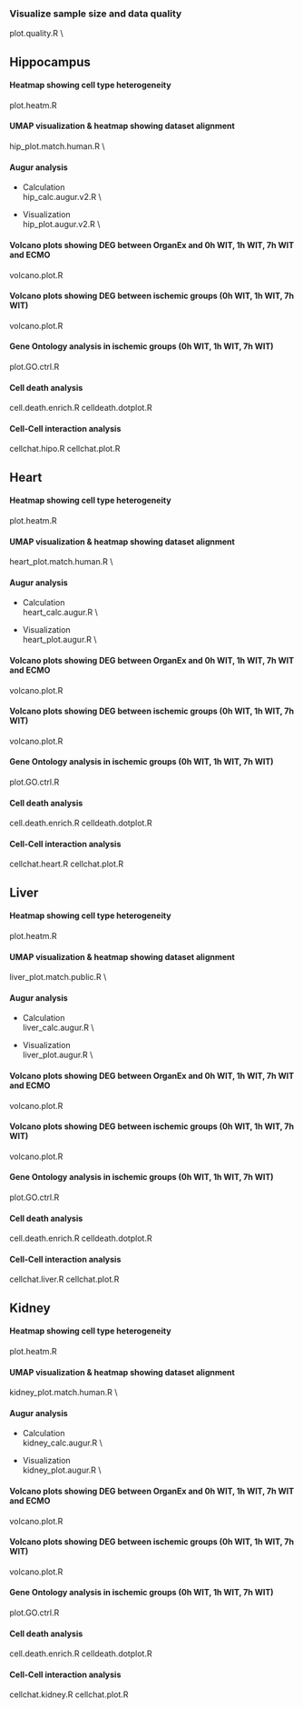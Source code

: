 
### Visualize sample size and data quality
plot.quality.R \


## Hippocampus
#### Heatmap showing cell type heterogeneity
plot.heatm.R

#### UMAP visualization & heatmap showing dataset alignment
hip_plot.match.human.R \

#### Augur analysis
- Calculation \
hip_calc.augur.v2.R \

- Visualization \
hip_plot.augur.v2.R \

#### Volcano plots showing DEG between OrganEx and 0h WIT, 1h WIT, 7h WIT and ECMO
volcano.plot.R
#### Volcano plots showing DEG between ischemic groups (0h WIT, 1h WIT, 7h WIT)
volcano.plot.R

#### Gene Ontology analysis in ischemic groups (0h WIT, 1h WIT, 7h WIT)
plot.GO.ctrl.R

#### Cell death analysis
cell.death.enrich.R
celldeath.dotplot.R

#### Cell-Cell interaction analysis
cellchat.hipo.R
cellchat.plot.R


## Heart
#### Heatmap showing cell type heterogeneity
plot.heatm.R

#### UMAP visualization & heatmap showing dataset alignment
heart_plot.match.human.R \

#### Augur analysis
- Calculation \
heart_calc.augur.R \

- Visualization \
heart_plot.augur.R \

#### Volcano plots showing DEG between OrganEx and 0h WIT, 1h WIT, 7h WIT and ECMO
volcano.plot.R
#### Volcano plots showing DEG between ischemic groups (0h WIT, 1h WIT, 7h WIT)
volcano.plot.R

#### Gene Ontology analysis in ischemic groups (0h WIT, 1h WIT, 7h WIT)
plot.GO.ctrl.R

#### Cell death analysis
cell.death.enrich.R
celldeath.dotplot.R

#### Cell-Cell interaction analysis
cellchat.heart.R
cellchat.plot.R


## Liver
#### Heatmap showing cell type heterogeneity
plot.heatm.R

#### UMAP visualization & heatmap showing dataset alignment
liver_plot.match.public.R \

#### Augur analysis
- Calculation \
liver_calc.augur.R \

- Visualization \
liver_plot.augur.R \

#### Volcano plots showing DEG between OrganEx and 0h WIT, 1h WIT, 7h WIT and ECMO
volcano.plot.R
#### Volcano plots showing DEG between ischemic groups (0h WIT, 1h WIT, 7h WIT)
volcano.plot.R

#### Gene Ontology analysis in ischemic groups (0h WIT, 1h WIT, 7h WIT)
plot.GO.ctrl.R

#### Cell death analysis
cell.death.enrich.R
celldeath.dotplot.R

#### Cell-Cell interaction analysis
cellchat.liver.R
cellchat.plot.R


## Kidney
#### Heatmap showing cell type heterogeneity
plot.heatm.R

#### UMAP visualization & heatmap showing dataset alignment
kidney_plot.match.human.R \

#### Augur analysis
- Calculation \
kidney_calc.augur.R \

- Visualization \
kidney_plot.augur.R \

#### Volcano plots showing DEG between OrganEx and 0h WIT, 1h WIT, 7h WIT and ECMO
volcano.plot.R
#### Volcano plots showing DEG between ischemic groups (0h WIT, 1h WIT, 7h WIT)
volcano.plot.R

#### Gene Ontology analysis in ischemic groups (0h WIT, 1h WIT, 7h WIT)
plot.GO.ctrl.R

#### Cell death analysis
cell.death.enrich.R
celldeath.dotplot.R

#### Cell-Cell interaction analysis
cellchat.kidney.R
cellchat.plot.R